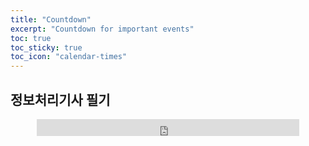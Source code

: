 ```yaml
---
title: "Countdown"
excerpt: "Countdown for important events"
toc: true
toc_sticky: true
toc_icon: "calendar-times"
---
```


## 정보처리기사 필기
<center>
<iframe src="https://free.timeanddate.com/countdown/i86kv5ns/n235/cf11/cm0/cu4/ct0/cs0/ca0/co0/cr0/ss0/cac000/cpc000/pcfff/tcfff/fs100/szw448/szh189/iso2022-03-05T00:00:00" allowtransparency="true" frameborder="0" width="420" height="27"></iframe>
</center>